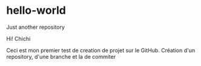 # hello-world
Just another repository


Hi!  Chichi

Ceci est mon premier test de creation de projet sur le GitHub.
Création d'un repository, d'une branche et la de commiter
